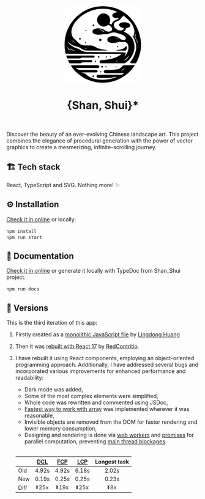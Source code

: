 <div align="center">
<picture>
  <source media="(prefers-color-scheme: dark)" srcset="/public/img/shanshui_logo_light.png">
  <img alt="Shan Shui logo" src="/public/img/shanshui_logo_dark.png" width="200" height="200">
</picture>
<h1>{Shan, Shui}*</h1> 
</div>
<br>

Discover the beauty of an ever-evolving Chinese landscape art. This project combines the elegance of procedural generation with the power of vector graphics to create a mesmerizing, infinite-scrolling journey.

## 🏗️ Tech stack

React, TypeScript and SVG. Nothing more! ✨

## ⚙️ Installation

[Check it in online](https://shan-shui.vercel.app/) or locally:

```
npm install
npm run start
```

## 📖 Documentation

[Check it in online](https://megaemce.github.io/shan_shui_docs/) or generate it locally with TypeDoc from Shan_Shui project.

```
npm run docs
```

## 📜 Versions

This is the third iteration of this app:

1. Firstly created as a [monolithic JavaScript file](https://github.com/LingDong-/shan-shui-inf) by [Lingdong Huang](https://github.com/LingDong-)
2. Then it was [rebuilt with React 17](https://github.com/RedContritio/shan_shui_inf) by [RedContritio](https://github.com/RedContritio).
3. I have rebuilt it using React components, employing an object-oriented programming approach. Additionally, I have addressed several bugs and incorporated various improvements for enhanced performance and readability:

    - Dark mode was added,
    - Some of the most complex elements were simplified,
    - Whole code was rewritten and commented using JSDoc,
    - [Fastest way to work with array](https://annoyscript.vercel.app/posts/The%20fastest%20way%20to%20work%20with%20arrays/) was implemented wherever it was reasonable,
    - Invisible objects are removed from the DOM for faster rendering and lower memory consumption,
    - Designing and rendering is done via [web workers](https://developer.mozilla.org/en-US/docs/Web/API/Web_Workers_API/Using_web_workers) and [promises](https://developer.mozilla.org/en-US/docs/Web/JavaScript/Reference/Global_Objects/Promise) for parallel computation, preventing [main thread blockages](https://web.dev/articles/optimize-long-tasks?utm_source=devtools).
      <br>
      <br>

    | | [DCL](https://developer.mozilla.org/en-US/docs/Web/API/Document/DOMContentLoaded_event) | [FCP](https://web.dev/articles/fcp) | [LCP](https://web.dev/articles/lcp) | Longest task |
    | --- | :-: | :-: | :-: | :-: |
    | Old  | 4.92s | 4.92s | 6.18s | 2.02s |
    | New  |  0.19s | 0.25s | 0.25s | 0.23s |
    | Diff | ⏬25x | ⏬19x | ⏬25x | ⏬8x |

